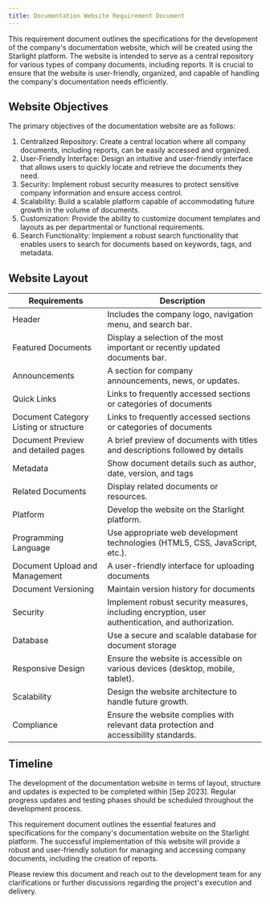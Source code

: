 ```yaml
---
title: Documentation Website Requirement Document
---
```


This requirement document outlines the specifications for the development of the company's
documentation website, which will be created using the Starlight platform. The website is intended
to serve as a central repository for various types of company documents, including reports. It is
crucial to ensure that the website is user-friendly, organized, and capable of handling the
company's documentation needs efficiently.

## Website Objectives

The primary objectives of the documentation website are as follows:

1. Centralized Repository: Create a central location where all company documents, including reports,
   can be easily accessed and organized.
2. User-Friendly Interface: Design an intuitive and user-friendly interface that allows users to
   quickly locate and retrieve the documents they need.
3. Security: Implement robust security measures to protect sensitive company information and ensure
   access control.
4. Scalability: Build a scalable platform capable of accommodating future growth in the volume of
   documents.
5. Customization: Provide the ability to customize document templates and layouts as per
   departmental or functional requirements.
6. Search Functionality: Implement a robust search functionality that enables users to search for
   documents based on keywords, tags, and metadata.

## Website Layout

| Requirements                           | Description                                                                                       |
| -------------------------------------- | ------------------------------------------------------------------------------------------------- |
| Header                                 | Includes the company logo, navigation menu, and search bar.                                       |
| Featured Documents                     | Display a selection of the most important or recently updated documents bar.                      |
| Announcements                          | A section for company announcements, news, or updates.                                            |
| Quick Links                            | Links to frequently accessed sections or categories of documents                                  |
| Document Category Listing or structure | Links to frequently accessed sections or categories of documents                                  |
| Document Preview and detailed pages    | A brief preview of documents with titles and descriptions followed by details                     |
| Metadata                               | Show document details such as author, date, version, and tags                                     |
| Related Documents                      | Display related documents or resources.                                                           |
| Platform                               | Develop the website on the Starlight platform.                                                    |
| Programming Language                   | Use appropriate web development technologies (HTML5, CSS, JavaScript, etc.).                      |
| Document Upload and Management         | A user-friendly interface for uploading documents                                                 |
| Document Versioning                    | Maintain version history for documents                                                            |
| Security                               | Implement robust security measures, including encryption, user authentication, and authorization. |
| Database                               | Use a secure and scalable database for document storage                                           |
| Responsive Design                      | Ensure the website is accessible on various devices (desktop, mobile, tablet).                    |
| Scalability                            | Design the website architecture to handle future growth.                                          |
| Compliance                             | Ensure the website complies with relevant data protection and accessibility standards.            |

<!-- -->

## Timeline

The development of the documentation website in terms of layout, structure and updates is expected
to be completed within [Sep 2023]. Regular progress updates and testing phases should be scheduled
throughout the development process.

This requirement document outlines the essential features and specifications for the company's
documentation website on the Starlight platform. The successful implementation of this website will
provide a robust and user-friendly solution for managing and accessing company documents, including
the creation of reports.

Please review this document and reach out to the development team for any clarifications or further
discussions regarding the project's execution and delivery.
